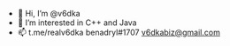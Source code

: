 - 👋 Hi, I’m @v6dka
- 👀 I’m interested in C++ and Java
- 📫 t.me/realv6dka benadryl#1707 v6dkabiz@gmail.com

<!---
v6dka/v6dka is a ✨ special ✨ repository because its `README.md` (this file) appears on your GitHub profile.
You can click the Preview link to take a look at your changes.
--->
